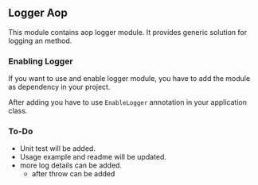 ## Logger Aop
This module contains aop logger module. It provides generic solution for logging an method.

### Enabling Logger
If you want to use and enable logger module, you have to add the module as dependency in your project.

After adding you have to use `EnableLogger` annotation in your application class.


### To-Do
* Unit test will be added.
* Usage example and readme will be updated.
* more log details can be added.
  * after throw can be added
